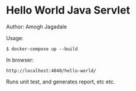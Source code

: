 # Hello World Java Servlet
Author: Amogh Jagadale

Usage:
```
$ docker-compose up --build
```

In browser:
```
http://localhost:4040/hello-world/
```
Runs unit test, and generates report, etc etc.

